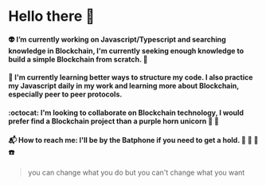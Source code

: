 # Hello there :milky_way:

#### :alien: I’m currently working on Javascript/Typescript and searching knowledge in Blockchain, I'm currently seeking enough knowledge to build a simple Blockchain from scratch. 🤔
#### 🧠 I'm currently learning better ways to structure my code. I also practice my Javascript daily in my work and learning more about Blockchain, especially peer to peer protocols.
#### :octocat: I'm looking to collaborate on Blockchain technology, I would prefer find a Blockchain project than a purple horn unicorn :unicorn: :thinking:
#### :mailbox_with_mail: How to reach me: I'll be by the Batphone if you need to get a hold. :movie_camera: :vhs: 🦇☎️

> you can change what you do but you can't change what you want
<!--
**DiegoPrestesGit/DiegoPrestesGit** is a ✨ _special_ ✨ repository because its `README.md` (this file) appears on your GitHub profile.

Here are some ideas to get you started:

- 🔭 I’m currently working on .
- 🌱 I’m currently learning ...
- 👯 I’m looking to collaborate on ...
- 🤔 I’m looking for help with ...
- 📫 How to reach me: ...
-->
